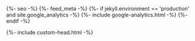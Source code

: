 <head>
  <meta charset="utf-8">
  <meta http-equiv="X-UA-Compatible" content="IE=edge">
  <meta name="viewport" content="width=device-width, initial-scale=1">
  {%- seo -%}
  <link rel="stylesheet" href="{{ "/assets/css/style.css" | relative_url }}">
  {%- feed_meta -%}
  {%- if jekyll.environment == 'production' and site.google_analytics -%}
    {%- include google-analytics.html -%}
  {%- endif -%}

  {%- include custom-head.html -%}
  
  <style>
        .PageNavigation {
        font-size: 14px;
        display: block;
        width: auto;
        overflow: hidden;
        }

        .PageNavigation a {
        display: block;
        width: 50%;
        float: left;
        margin: 1em 0;
        }

        .PageNavigation .next {
        text-align: right;
        }
  </style>
  
</head>